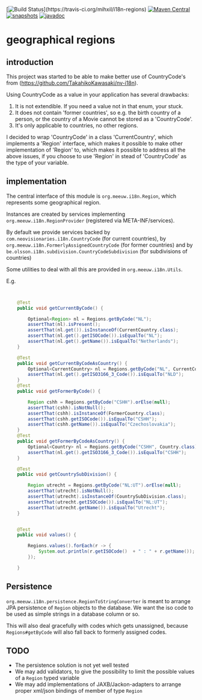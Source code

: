 [![Build Status](https://travis-ci.org/mihxil/i18n-regions.svg?)](https://travis-ci.org/mihxil/i18n-regions)
[![Maven Central](https://img.shields.io/maven-central/v/org.meeuw.i18n/i18n-regions.svg?label=Maven%20Central)](https://search.maven.org/search?q=g:%22org.meeuw.i18n%22)
[![snapshots](https://img.shields.io/nexus/s/https/oss.sonatype.org/org.meeuw.i18n/i18n-regions.svg)](https://oss.sonatype.org/content/repositories/staging/org/meeuw/i18n/)
[![javadoc](http://www.javadoc.io/badge/org.meeuw.i18n/i18n-regions.svg?color=blue)](http://www.javadoc.io/doc/org.meeuw.i18n/i18n-regions)

geographical regions
=============

introduction
---
This project was started to be able to make better use of CountryCode's from (https://github.com/TakahikoKawasaki/nv-i18n).

Using CountryCode as a value in your application has several drawbacks:

1. It is not extendible. If you need a value not in that enum, your stuck.
2. It does not contain 'former countries', so e.g. the birth country of a person, or the country of a Movie cannot be stored as a 'CountryCode'.
3. It's only applicable to countries, no other regions.

I decided to wrap 'CountryCode' in a class 'CurrentCountry', which implements a 'Region' interface, which makes it possible to make other implementation of 'Region' to, which makes it possible to address all the above issues, if you choose to use 'Region' in stead of 'CountryCode' as the type of your variable.


implementation
---
The central interface of this module is `org.meeuw.i18n.Region`, which represents some geographical region.


Instances are created by services implementing `org.meeuw.i18n.RegionProvider` (registered via META-INF/services).

By default we provide services backed by `com.neovisionaries.i18n.CountryCode` (for current countries), by `org.meeuw.i18n.FormerlyAssignedCountryCode` (for former countries) and by `be.olsson.i18n.subdivision.CountryCodeSubdivision` (for subdivisions of countries)

Some utilities to deal with all this are provided in `org.meeuw.i18n.Utils`.

E.g. 
```java


    @Test
    public void getCurrentByCode() {

        Optional<Region> nl = Regions.getByCode("NL");
        assertThat(nl).isPresent();
        assertThat(nl.get()).isInstanceOf(CurrentCountry.class);
        assertThat(nl.get().getISOCode()).isEqualTo("NL");
        assertThat(nl.get().getName()).isEqualTo("Netherlands");
    }

    @Test
    public void getCurrentByCodeAsCountry() {
        Optional<CurrentCountry> nl = Regions.getByCode("NL", CurrentCountry.class);
        assertThat(nl.get().getISO3166_3_Code()).isEqualTo("NLD");
    }
    @Test
    public void getFormerByCode() {

        Region cshh = Regions.getByCode("CSHH").orElse(null);
        assertThat(cshh).isNotNull();
        assertThat(cshh).isInstanceOf(FormerCountry.class);
        assertThat(cshh.getISOCode()).isEqualTo("CSHH");
        assertThat(cshh.getName()).isEqualTo("Czechoslovakia");
    }
    @Test
    public void getFormerByCodeAsCountry() {
        Optional<Country> nl = Regions.getByCode("CSHH", Country.class);
        assertThat(nl.get().getISO3166_3_Code()).isEqualTo("CSHH");
    }

    @Test
    public void getCountrySubDivision() {

        Region utrecht = Regions.getByCode("NL:UT").orElse(null);
        assertThat(utrecht).isNotNull();
        assertThat(utrecht).isInstanceOf(CountrySubDivision.class);
        assertThat(utrecht.getISOCode()).isEqualTo("NL:UT");
        assertThat(utrecht.getName()).isEqualTo("Utrecht");
    }


    @Test
    public void values() {

        Regions.values().forEach(r -> {
            System.out.println(r.getISOCode()  + " : " + r.getName());
        });

    }
```

Persistence
-----------
`org.meeuw.i18n.persistence.RegionToStringConverter` is meant to arrange JPA persistence of `Region` objects to the database. We want the iso code to be used as simple strings in a database column or so.

This will also deal gracefully with codes which gets unassigned, because `Regions#getByCode` will also fall back to formerly assigned codes.

TODO
----
- The persistence solution is not yet well tested
- We may add validators, to give the possibility to limit the possible values of a `Region` typed variable
- We may add implementations of  JAXB/Jackon-adapters to arrange proper xml/json bindings of member of type `Region`



